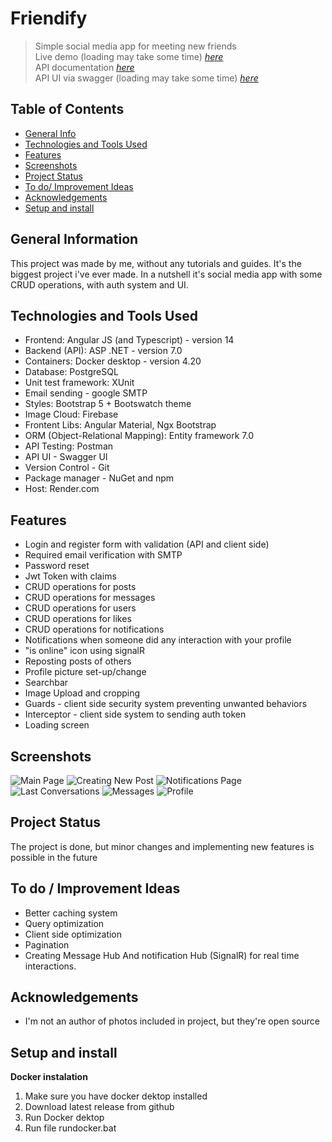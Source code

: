 # Friendify

> Simple social media app for meeting new friends\
> Live demo (loading may take some time) [_here_](https://friendify-xcrl.onrender.com)\
> API documentation [_here_](https://friendify-api-documentation.onrender.com/index.html)\
> API UI via swagger (loading may take some time) [_here_](https://friendify-xcrl.onrender.com/swagger/index.html)

## Table of Contents

-  [General Info](#general-information)
-  [Technologies and Tools Used](#technologies-and-tools-used)
-  [Features](#features)
-  [Screenshots](#screenshots)
-  [Project Status](#project-status)
-  [To do/ Improvement Ideas](#to-do--improvement-ideas)
-  [Acknowledgements](#acknowledgements)
-  [Setup and install](#setup-and-install)

## General Information

This project was made by me, without any tutorials and guides. It's the biggest project i've ever made. In a nutshell it's social media app with some CRUD operations, with auth system and UI.

## Technologies and Tools Used

-  Frontend: Angular JS (and Typescript) - version 14
-  Backend (API): ASP .NET - version 7.0
-  Containers: Docker desktop - version 4.20
-  Database: PostgreSQL
-  Unit test framework: XUnit
-  Email sending - google SMTP
-  Styles: Bootstrap 5 + Bootswatch theme
-  Image Cloud: Firebase
-  Frontent Libs: Angular Material, Ngx Bootstrap
-  ORM (Object-Relational Mapping): Entity framework 7.0
-  API Testing: Postman
-  API UI - Swagger UI
-  Version Control - Git
-  Package manager - NuGet and npm
-  Host: Render.com

## Features

-  Login and register form with validation (API and client side)
-  Required email verification with SMTP
-  Password reset
-  Jwt Token with claims
-  CRUD operations for posts
-  CRUD operations for messages
-  CRUD operations for users
-  CRUD operations for likes
-  CRUD operations for notifications
-  Notifications when someone did any interaction with your profile
-  "is online" icon using signalR
-  Reposting posts of others
-  Profile picture set-up/change
-  Searchbar
-  Image Upload and cropping
-  Guards - client side security system preventing unwanted behaviors
-  Interceptor - client side system to sending auth token
-  Loading screen

## Screenshots

![Main Page](https://res.cloudinary.com/dwy4hhhjr/image/upload/w_900,h_495/v1707938494/screen1_djjirv.png)
![Creating New Post](https://res.cloudinary.com/dwy4hhhjr/image/upload/w_900,h_495/v1707938494/screen3_if27o2.png)
![Notifications Page](https://res.cloudinary.com/dwy4hhhjr/image/upload/w_900,h_495/v1707938493/screen4_elfpek.png)
![Last Conversations](https://res.cloudinary.com/dwy4hhhjr/image/upload/w_900,h_495/v1707938493/screen5_ep8nyc.png)
![Messages](https://res.cloudinary.com/dwy4hhhjr/image/upload/w_900,h_495/v1707938494/screen6_q2btyl.png)
![Profile](https://res.cloudinary.com/dwy4hhhjr/image/upload/w_900,h_495/v1707938493/screen7_czh0s8.png)

## Project Status

The project is done, but minor changes and implementing new features is possible in the future

## To do / Improvement Ideas

-  Better caching system
-  Query optimization
-  Client side optimization
-  Pagination
-  Creating Message Hub And notification Hub (SignalR) for real time interactions.

## Acknowledgements

-  I'm not an author of photos included in project, but they're open source

## Setup and install

**Docker instalation**

1. Make sure you have docker dektop installed
2. Download latest release from github
3. Run Docker dektop
4. Run file rundocker.bat
